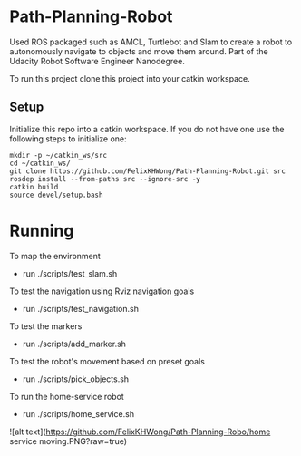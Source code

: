 # Path-Planning-Robot
Used ROS packaged such as AMCL, Turtlebot and Slam to create a robot to autonomously navigate to objects and move them around. Part of the Udacity Robot Software Engineer Nanodegree.

To run this project clone this project into your catkin workspace.

## Setup 
Initialize this repo into a catkin workspace. If you do not have one use the following steps to initialize one:
```
mkdir -p ~/catkin_ws/src
cd ~/catkin_ws/
git clone https://github.com/FelixKHWong/Path-Planning-Robot.git src
rosdep install --from-paths src --ignore-src -y
catkin build
source devel/setup.bash
```

# Running
To map the environment
- run ./scripts/test_slam.sh

To test the navigation using Rviz navigation goals
- run ./scripts/test_navigation.sh

To test the markers
- run ./scripts/add_marker.sh

To test the robot's movement based on preset goals
- run ./scripts/pick_objects.sh

To run the home-service robot
- run ./scripts/home_service.sh

![alt text](https://github.com/FelixKHWong/Path-Planning-Robo/home service moving.PNG?raw=true)
